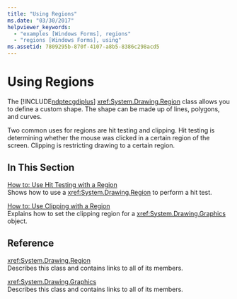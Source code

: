 ```yaml
---
title: "Using Regions"
ms.date: "03/30/2017"
helpviewer_keywords: 
  - "examples [Windows Forms], regions"
  - "regions [Windows Forms], using"
ms.assetid: 7809295b-870f-4107-a8b5-8386c298acd5
---
```

# Using Regions
The [!INCLUDE[ndptecgdiplus](../../../../includes/ndptecgdiplus-md.md)] <xref:System.Drawing.Region> class allows you to define a custom shape. The shape can be made up of lines, polygons, and curves.  
  
 Two common uses for regions are hit testing and clipping. Hit testing is determining whether the mouse was clicked in a certain region of the screen. Clipping is restricting drawing to a certain region.  
  
## In This Section  
 [How to: Use Hit Testing with a Region](how-to-use-hit-testing-with-a-region.md)  
 Shows how to use a <xref:System.Drawing.Region> to perform a hit test.  
  
 [How to: Use Clipping with a Region](how-to-use-clipping-with-a-region.md)  
 Explains how to set the clipping region for a <xref:System.Drawing.Graphics> object.  
  
## Reference  
 <xref:System.Drawing.Region>  
 Describes this class and contains links to all of its members.  
  
 <xref:System.Drawing.Graphics>  
 Describes this class and contains links to all of its members.

